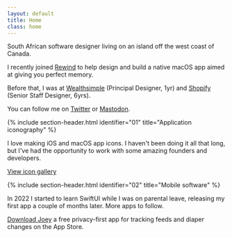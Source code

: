 ```yaml
---
layout: default
title: Home
class: home
---
```


South African software designer living on an island off the west coast of Canada. 

I recently joined [Rewind](https://www.rewind.ai) to help design and build a native macOS app aimed at giving you perfect memory. 

Before that, I was at [Wealthsimple](https://www.wealthsimple.com/en-ca) (Principal Designer, 1yr) and [Shopify](https://www.shopify.com/) (Senior Staff Designer, 6yrs).

You can follow me on [Twitter](https://twitter.com/AdamWhitcroft) or [Mastodon](https://mastodon.design/@adam).

{% include section-header.html identifier="01" title="Application iconography" %}

I love making iOS and macOS app icons. I haven't been doing it all that long, but I've had the opportunity to work with some amazing founders and developers.

<a href="/icons/" class="button">View icon gallery</a>

{% include section-header.html identifier="02" title="Mobile software" %}

In 2022 I started to learn SwiftUI while I was on parental leave, releasing my first app a couple of months later. More apps to follow.

[Download Joey](https://apps.apple.com/ca/app/joey/id1640592100) a free privacy-first app for tracking feeds and diaper changes on the App Store.